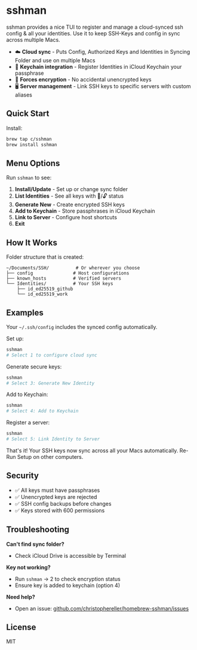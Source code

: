 # sshman

sshman provides a nice TUI to register and manage a cloud-synced ssh config & all your identities. Use it to keep SSH-Keys and config in sync across multiple Macs.

- ☁️ **Cloud sync** - Puts Config, Authorized Keys and Identities in Syncing Folder and use on multiple Macs
- 🔑 **Keychain integration** - Register Identities in iCloud Keychain your passphrase 
- 🔐 **Forces encryption** - No accidental unencrypted keys
- 🖥️ **Server management** - Link SSH keys to specific servers with custom aliases

## Quick Start

Install:
```bash
brew tap c/sshman
brew install sshman
```

## Menu Options

Run `sshman` to see:

1. **Install/Update** - Set up or change sync folder
2. **List Identities** - See all keys with 🔐/🔓 status
3. **Generate New** - Create encrypted SSH keys
4. **Add to Keychain** - Store passphrases in iCloud Keychain
5. **Link to Server** - Configure host shortcuts
6. **Exit**

## How It Works

Folder structure that is created:
```
~/Documents/SSH/          # Or wherever you choose
├── config               # Host configurations  
├── known_hosts          # Verified servers
└── Identities/          # Your SSH keys
    ├── id_ed25519_github
    └── id_ed25519_work
```


## Examples

Your `~/.ssh/config` includes the synced config automatically.


Set up:
```bash
sshman
# Select 1 to configure cloud sync
```

Generate secure keys:
```bash
sshman
# Select 3: Generate New Identity
```

Add to Keychain:
```bash
sshman
# Select 4: Add to Keychain
```

Register a server:
```bash
sshman
# Select 5: Link Identity to Server
```

That's it! Your SSH keys now sync across all your Macs automatically. Re-Run Setup on other computers.


## Security

- ✅ All keys must have passphrases
- ✅ Unencrypted keys are rejected
- ✅ SSH config backups before changes
- ✅ Keys stored with 600 permissions

## Troubleshooting

**Can't find sync folder?**
- Check iCloud Drive is accessible by Terminal

**Key not working?**
- Run `sshman` → 2 to check encryption status
- Ensure key is added to keychain (option 4)

**Need help?**
- Open an issue: [github.com/christophereller/homebrew-sshman/issues](https://github.com/christophereller/homebrew-sshman/issues)

## License

MIT